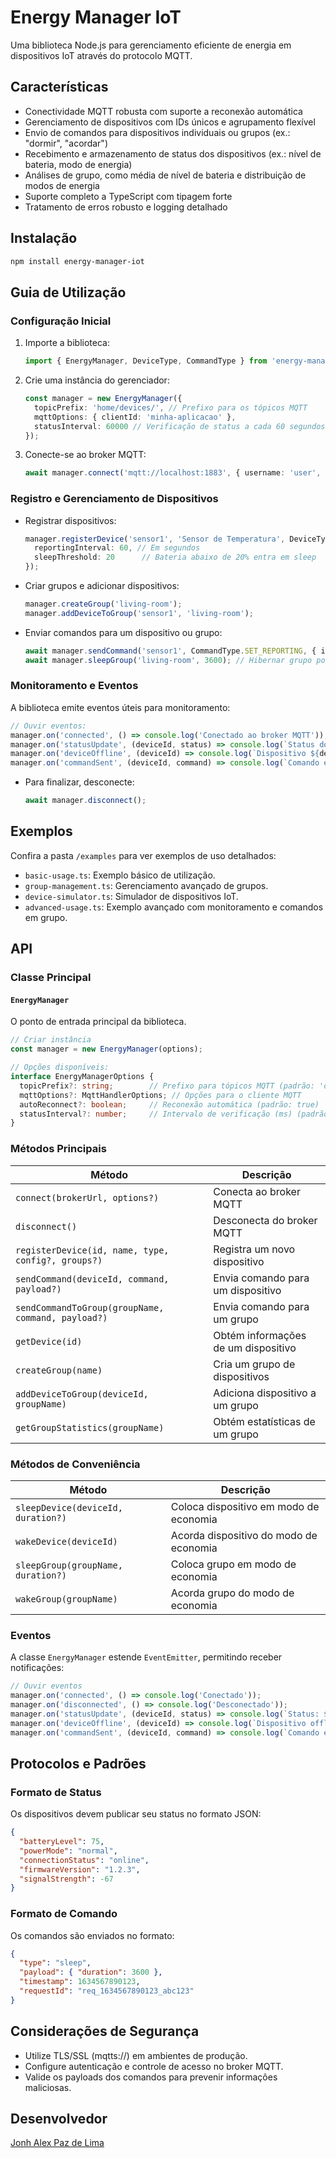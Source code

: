 # Energy Manager IoT

Uma biblioteca Node.js para gerenciamento eficiente de energia em dispositivos IoT através do protocolo MQTT.

## Características

- Conectividade MQTT robusta com suporte a reconexão automática
- Gerenciamento de dispositivos com IDs únicos e agrupamento flexível
- Envio de comandos para dispositivos individuais ou grupos (ex.: "dormir", "acordar")
- Recebimento e armazenamento de status dos dispositivos (ex.: nível de bateria, modo de energia)
- Análises de grupo, como média de nível de bateria e distribuição de modos de energia
- Suporte completo a TypeScript com tipagem forte
- Tratamento de erros robusto e logging detalhado

## Instalação

```bash
npm install energy-manager-iot
```

## Guia de Utilização

### Configuração Inicial
1. Importe a biblioteca:
   ```typescript
   import { EnergyManager, DeviceType, CommandType } from 'energy-manager-iot';
   ```
2. Crie uma instância do gerenciador:
   ```typescript
   const manager = new EnergyManager({
     topicPrefix: 'home/devices/', // Prefixo para os tópicos MQTT
     mqttOptions: { clientId: 'minha-aplicacao' },
     statusInterval: 60000 // Verificação de status a cada 60 segundos
   });
   ```
3. Conecte-se ao broker MQTT:
   ```typescript
   await manager.connect('mqtt://localhost:1883', { username: 'user', password: 'senha' });
   ```

### Registro e Gerenciamento de Dispositivos
- Registrar dispositivos:
   ```typescript
   manager.registerDevice('sensor1', 'Sensor de Temperatura', DeviceType.SENSOR, {
     reportingInterval: 60, // Em segundos
     sleepThreshold: 20      // Bateria abaixo de 20% entra em sleep
   });
   ```
- Criar grupos e adicionar dispositivos:
   ```typescript
   manager.createGroup('living-room');
   manager.addDeviceToGroup('sensor1', 'living-room');
   ```
- Enviar comandos para um dispositivo ou grupo:
   ```typescript
   await manager.sendCommand('sensor1', CommandType.SET_REPORTING, { interval: 300 });
   await manager.sleepGroup('living-room', 3600); // Hibernar grupo por 1 hora
   ```

### Monitoramento e Eventos
A biblioteca emite eventos úteis para monitoramento:
   ```typescript
   // Ouvir eventos:
   manager.on('connected', () => console.log('Conectado ao broker MQTT'));
   manager.on('statusUpdate', (deviceId, status) => console.log(`Status do ${deviceId}:`, status));
   manager.on('deviceOffline', (deviceId) => console.log(`Dispositivo ${deviceId} ficou offline`));
   manager.on('commandSent', (deviceId, command) => console.log(`Comando enviado para ${deviceId}:`, command));
   ```
- Para finalizar, desconecte:
   ```typescript
   await manager.disconnect();
   ```

## Exemplos

Confira a pasta `/examples` para ver exemplos de uso detalhados:
- `basic-usage.ts`: Exemplo básico de utilização.
- `group-management.ts`: Gerenciamento avançado de grupos.
- `device-simulator.ts`: Simulador de dispositivos IoT.
- `advanced-usage.ts`: Exemplo avançado com monitoramento e comandos em grupo.

## API

### Classe Principal

#### `EnergyManager`

O ponto de entrada principal da biblioteca.

```typescript
// Criar instância
const manager = new EnergyManager(options);

// Opções disponíveis:
interface EnergyManagerOptions {
  topicPrefix?: string;        // Prefixo para tópicos MQTT (padrão: 'device/')
  mqttOptions?: MqttHandlerOptions; // Opções para o cliente MQTT
  autoReconnect?: boolean;     // Reconexão automática (padrão: true)
  statusInterval?: number;     // Intervalo de verificação (ms) (padrão: 60000)
}
```

### Métodos Principais

| Método | Descrição |
|--------|-----------|
| `connect(brokerUrl, options?)` | Conecta ao broker MQTT |
| `disconnect()` | Desconecta do broker MQTT |
| `registerDevice(id, name, type, config?, groups?)` | Registra um novo dispositivo |
| `sendCommand(deviceId, command, payload?)` | Envia comando para um dispositivo |
| `sendCommandToGroup(groupName, command, payload?)` | Envia comando para um grupo |
| `getDevice(id)` | Obtém informações de um dispositivo |
| `createGroup(name)` | Cria um grupo de dispositivos |
| `addDeviceToGroup(deviceId, groupName)` | Adiciona dispositivo a um grupo |
| `getGroupStatistics(groupName)` | Obtém estatísticas de um grupo |

### Métodos de Conveniência

| Método | Descrição |
|--------|-----------|
| `sleepDevice(deviceId, duration?)` | Coloca dispositivo em modo de economia |
| `wakeDevice(deviceId)` | Acorda dispositivo do modo de economia |
| `sleepGroup(groupName, duration?)` | Coloca grupo em modo de economia |
| `wakeGroup(groupName)` | Acorda grupo do modo de economia |

### Eventos

A classe `EnergyManager` estende `EventEmitter`, permitindo receber notificações:

```typescript
// Ouvir eventos
manager.on('connected', () => console.log('Conectado'));
manager.on('disconnected', () => console.log('Desconectado'));
manager.on('statusUpdate', (deviceId, status) => console.log(`Status: ${deviceId}`, status));
manager.on('deviceOffline', (deviceId) => console.log(`Dispositivo offline: ${deviceId}`));
manager.on('commandSent', (deviceId, command) => console.log(`Comando enviado: ${deviceId}`, command));
```

## Protocolos e Padrões

### Formato de Status

Os dispositivos devem publicar seu status no formato JSON:

```json
{
  "batteryLevel": 75,
  "powerMode": "normal",
  "connectionStatus": "online",
  "firmwareVersion": "1.2.3",
  "signalStrength": -67
}
```

### Formato de Comando

Os comandos são enviados no formato:

```json
{
  "type": "sleep",
  "payload": { "duration": 3600 },
  "timestamp": 1634567890123,
  "requestId": "req_1634567890123_abc123"
}
```

## Considerações de Segurança

- Utilize TLS/SSL (mqtts://) em ambientes de produção.
- Configure autenticação e controle de acesso no broker MQTT.
- Valide os payloads dos comandos para prevenir informações maliciosas.

## Desenvolvedor

[Jonh Alex Paz de Lima](https://www.linkedin.com/in/jonhvmp)
